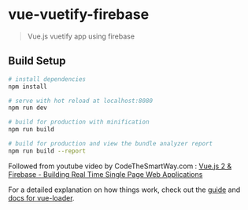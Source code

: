 # vue-vuetify-firebase

> Vue.js vuetify app using firebase

## Build Setup

``` bash
# install dependencies
npm install

# serve with hot reload at localhost:8080
npm run dev

# build for production with minification
npm run build

# build for production and view the bundle analyzer report
npm run build --report
```

Followed from youtube video by CodeTheSmartWay.com :
[Vue.js 2 & Firebase - Building Real Time Single Page Web Applications](https://www.youtube.com/watch?v=we4zuQIXmnw&t=122s)

For a detailed explanation on how things work, check out the [guide](http://vuejs-templates.github.io/webpack/) and [docs for vue-loader](http://vuejs.github.io/vue-loader).
